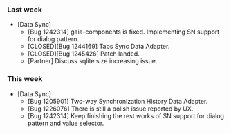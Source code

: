 ### Last week

* [Data Sync]
  - [Bug 1242314] gaia-components is fixed. Implementing SN support for dialog pattern.
  - [CLOSED][Bug 1244169] Tabs Sync Data Adapter.
  - [CLOSED][Bug 1245426] Patch landed.
  - [Partner] Discuss sqlite size increasing issue.

### This week
* [Data Sync]
  - [Bug 1205901] Two-way Synchronization History Data Adapter.
  - [Bug 1226076] There is still a polish issue reported by UX.
  - [Bug 1242314] Keep finishing the rest works of SN support for dialog pattern and value selector.

